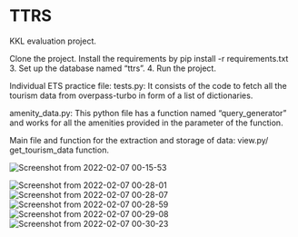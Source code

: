 # TTRS
KKL evaluation project.

Clone the project. 
Install the requirements by 
pip install -r requirements.txt
      3.   Set up the database named “ttrs”.
      4.   Run the project.



Individual ETS practice file:
tests.py: It consists of the code to fetch all the tourism data from overpass-turbo 
in form of a list of dictionaries.

amenity_data.py: This python file has a function named “query_generator” and works for all the amenities provided in the parameter of the function.
    
Main file and function for the extraction and storage of data: view.py/ get_tourism_data function. 

![Screenshot from 2022-02-07 00-15-53](https://user-images.githubusercontent.com/16497084/152697003-469acd20-4733-4062-a706-832eb58ce60b.png)

![Screenshot from 2022-02-07 00-28-01](https://user-images.githubusercontent.com/16497084/152697113-cd73735c-19a4-4379-89cb-87722465c1c6.png)
![Screenshot from 2022-02-07 00-28-07](https://user-images.githubusercontent.com/16497084/152697114-84d4249e-3e65-4c41-a875-2388aa945134.png)
![Screenshot from 2022-02-07 00-28-59](https://user-images.githubusercontent.com/16497084/152697116-bab4b878-8fad-4e9d-a731-b91e770efcb8.png)
![Screenshot from 2022-02-07 00-29-08](https://user-images.githubusercontent.com/16497084/152697119-9db71331-748f-4490-b819-e6b5cfa2a797.png)
![Screenshot from 2022-02-07 00-30-23](https://user-images.githubusercontent.com/16497084/152697120-99c80d9c-7426-44c7-a320-91fadd21b426.png)
